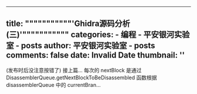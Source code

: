 
---
title: """""""""""'Ghidra源码分析(三)'"""""""""""
categories: 
    - 编程
    - 平安银河实验室 - posts
author: 平安银河实验室 - posts
comments: false
date: Invalid Date
thumbnail: ''
---

<div>   
(发布时后没注意按错了) 接上篇… 每次的 nextBlock 是通过 DisassemblerQueue.getNextBlockToBeDisassembled 函数根据 disassemblerQueue 中的 currentBran…      
</div>
            